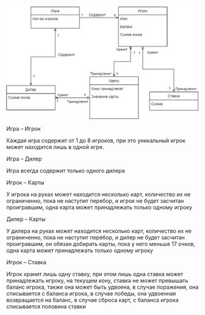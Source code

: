 ![ERD](https://github.com/ZenArtZ98/Blackjack/blob/main/images/ERD.png)

Игра – Игрок

Каждая игра содержит от 1 до 8 игроков, при это уникальный игрок может находится лишь в одной игре.

Игра – Дилер	

Игра всегда содержит только одного дилера

Игрок – Карты

У игрока на руках может находится несколько карт, количество их не ограниченно, пока не наступит перебор, и игрок не будет засчитан проигравшим, одна карта может принадлежать только одному игроку

Дилер – Карты

У дилера на руках может находится несколько карт, количество их не ограниченно, пока не наступит перебор, и дилер не будет засчитан проигравшим, он обязан добирать карты, пока у него меньше 17 очков, одна карта может принадлежать только одному игроку

Игрок – Ставка

Игрок хранит лишь одну ставку, при этом лишь одна ставка может принадлежать игроку, на текущем кону, ставка не может превышать баланс игрока, также она может быть удвоена, в случае поражения, она списывается с баланса игрока, в случае победы, она удвоенная возвращается на баланс, в случае сброса карт, с баланса игрока списывается половина ставки


